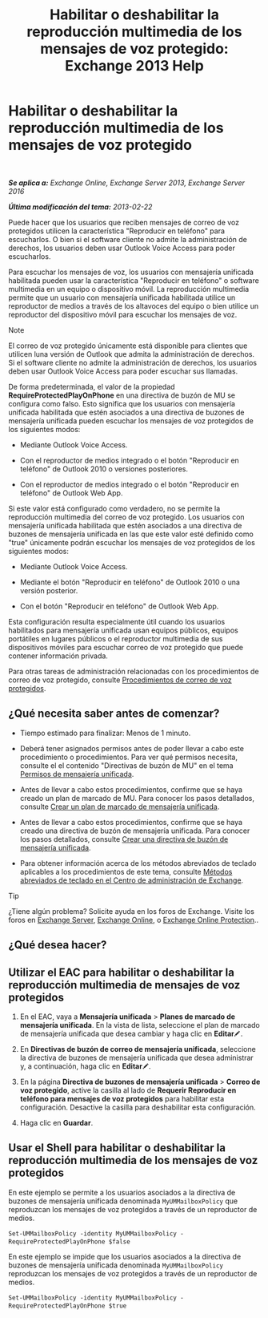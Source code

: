 ﻿---
title: 'Habilitar o deshabilitar la reproducción multimedia de los mensajes de voz protegido: Exchange 2013 Help'
TOCTitle: Habilitar o deshabilitar la reproducción multimedia de los mensajes de voz protegido
ms:assetid: 3c33370c-4262-42b1-8d83-d61fc7c426cd
ms:mtpsurl: https://technet.microsoft.com/es-es/library/Ee423543(v=EXCHG.150)
ms:contentKeyID: 52061817
ms.date: 05/22/2018
mtps_version: v=EXCHG.150
ms.translationtype: MT
---

# Habilitar o deshabilitar la reproducción multimedia de los mensajes de voz protegido

 

_**Se aplica a:** Exchange Online, Exchange Server 2013, Exchange Server 2016_

_**Última modificación del tema:** 2013-02-22_

Puede hacer que los usuarios que reciben mensajes de correo de voz protegidos utilicen la característica "Reproducir en teléfono" para escucharlos. O bien si el software cliente no admite la administración de derechos, los usuarios deben usar Outlook Voice Access para poder escucharlos.

Para escuchar los mensajes de voz, los usuarios con mensajería unificada habilitada pueden usar la característica "Reproducir en teléfono" o software multimedia en un equipo o dispositivo móvil. La reproducción multimedia permite que un usuario con mensajería unificada habilitada utilice un reproductor de medios a través de los altavoces del equipo o bien utilice un reproductor del dispositivo móvil para escuchar los mensajes de voz.


> [!NOTE]
> El correo de voz protegido únicamente está disponible para clientes que utilicen luna versión de Outlook que admita la administración de derechos. Si el software cliente no admite la administración de derechos, los usuarios deben usar Outlook Voice Access para poder escuchar sus llamadas.



De forma predeterminada, el valor de la propiedad **RequireProtectedPlayOnPhone** en una directiva de buzón de MU se configura como falso. Esto significa que los usuarios con mensajería unificada habilitada que estén asociados a una directiva de buzones de mensajería unificada pueden escuchar los mensajes de voz protegidos de los siguientes modos:

  - Mediante Outlook Voice Access.

  - Con el reproductor de medios integrado o el botón "Reproducir en teléfono" de Outlook 2010 o versiones posteriores.

  - Con el reproductor de medios integrado o el botón "Reproducir en teléfono" de Outlook Web App.

Si este valor está configurado como verdadero, no se permite la reproducción multimedia del correo de voz protegido. Los usuarios con mensajería unificada habilitada que estén asociados a una directiva de buzones de mensajería unificada en las que este valor esté definido como "true" únicamente podrán escuchar los mensajes de voz protegidos de los siguientes modos:

  - Mediante Outlook Voice Access.

  - Mediante el botón "Reproducir en teléfono" de Outlook 2010 o una versión posterior.

  - Con el botón "Reproducir en teléfono" de Outlook Web App.

Esta configuración resulta especialmente útil cuando los usuarios habilitados para mensajería unificada usan equipos públicos, equipos portátiles en lugares públicos o el reproductor multimedia de sus dispositivos móviles para escuchar correo de voz protegido que puede contener información privada.

Para otras tareas de administración relacionadas con los procedimientos de correo de voz protegido, consulte [Procedimientos de correo de voz protegidos](protected-voice-mail-procedures-exchange-2013-help.md).

## ¿Qué necesita saber antes de comenzar?

  - Tiempo estimado para finalizar: Menos de 1 minuto.

  - Deberá tener asignados permisos antes de poder llevar a cabo este procedimiento o procedimientos. Para ver qué permisos necesita, consulte el el contenido "Directivas de buzón de MU" en el tema [Permisos de mensajería unificada](unified-messaging-permissions-exchange-2013-help.md).

  - Antes de llevar a cabo estos procedimientos, confirme que se haya creado un plan de marcado de MU. Para conocer los pasos detallados, consulte [Crear un plan de marcado de mensajería unificada](create-a-um-dial-plan-exchange-2013-help.md).

  - Antes de llevar a cabo estos procedimientos, confirme que se haya creado una directiva de buzón de mensajería unificada. Para conocer los pasos detallados, consulte [Crear una directiva de buzón de mensajería unificada](create-a-um-mailbox-policy-exchange-2013-help.md).

  - Para obtener información acerca de los métodos abreviados de teclado aplicables a los procedimientos de este tema, consulte [Métodos abreviados de teclado en el Centro de administración de Exchange](keyboard-shortcuts-in-the-exchange-admin-center-exchange-online-protection-help.md).


> [!TIP]
> ¿Tiene algún problema? Solicite ayuda en los foros de Exchange. Visite los foros en <A href="https://go.microsoft.com/fwlink/p/?linkid=60612">Exchange Server</A>, <A href="https://go.microsoft.com/fwlink/p/?linkid=267542">Exchange Online</A>, o <A href="https://go.microsoft.com/fwlink/p/?linkid=285351">Exchange Online Protection</A>..



## ¿Qué desea hacer?

## Utilizar el EAC para habilitar o deshabilitar la reproducción multimedia de mensajes de voz protegidos

1.  En el EAC, vaya a **Mensajería unificada** \> **Planes de marcado de mensajería unificada**. En la vista de lista, seleccione el plan de marcado de mensajería unificada que desea cambiar y haga clic en **Editar**![Icono Editar](images/Bb124582.6f53ccb2-1f13-4c02-bea0-30690e6ea71d(EXCHG.150).gif "Icono Editar").

2.  En **Directivas de buzón de correo de mensajería unificada**, seleccione la directiva de buzones de mensajería unificada que desea administrar y, a continuación, haga clic en **Editar**![Icono Editar](images/Bb124582.6f53ccb2-1f13-4c02-bea0-30690e6ea71d(EXCHG.150).gif "Icono Editar").

3.  En la página **Directiva de buzones de mensajería unificada** \> **Correo de voz protegido**, active la casilla al lado de **Requerir Reproducir en teléfono para mensajes de voz protegidos** para habilitar esta configuración. Desactive la casilla para deshabilitar esta configuración.

4.  Haga clic en **Guardar**.

## Usar el Shell para habilitar o deshabilitar la reproducción multimedia de los mensajes de voz protegidos

En este ejemplo se permite a los usuarios asociados a la directiva de buzones de mensajería unificada denominada `MyUMMailboxPolicy` que reproduzcan los mensajes de voz protegidos a través de un reproductor de medios.

    Set-UMMailboxPolicy -identity MyUMMailboxPolicy -RequireProtectedPlayOnPhone $false

En este ejemplo se impide que los usuarios asociados a la directiva de buzones de mensajería unificada denominada `MyUMMailboxPolicy` reproduzcan los mensajes de voz protegidos a través de un reproductor de medios.

    Set-UMMailboxPolicy -identity MyUMMailboxPolicy -RequireProtectedPlayOnPhone $true

